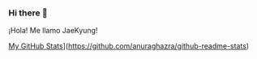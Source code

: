 ### Hi there 👋

<!--
**Sim-JaeKyung/Sim-JaeKyung** is a ✨ _special_ ✨ repository because its `README.md` (this file) appears on your GitHub profile.

Here are some ideas to get you started:

- 🔭 I’m currently working on ...
- 🌱 I’m currently learning ...
- 👯 I’m looking to collaborate on ...
- 🤔 I’m looking for help with ...
- 💬 Ask me about ...
- 📫 How to reach me: ...
- 😄 Pronouns: ...
- ⚡ Fun fact: ...
-->

¡Hola! Me llamo JaeKyung!


[My GitHub Stats](https://github-readme-stats.vercel.app/api/pin/?username=Sim'JaeKyung&repo=github-readme-stats)](https://github.com/anuraghazra/github-readme-stats)
